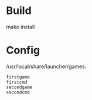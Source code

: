 # Build
make install
# Config
/usr/local/share/launcher/games:
```
firstgame
firstcmd
secondgame  
secondcmd
```
